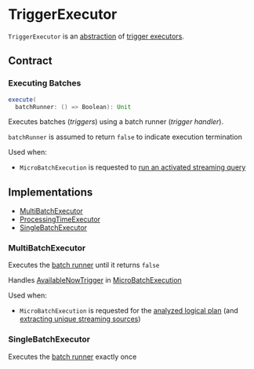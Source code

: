 # TriggerExecutor

`TriggerExecutor` is an [abstraction](#contract) of [trigger executors](#implementations).

## Contract

### <span id="execute"><span id="batchRunner"> Executing Batches

```scala
execute(
  batchRunner: () => Boolean): Unit
```

Executes batches (_triggers_) using a batch runner (_trigger handler_).

`batchRunner` is assumed to return `false` to indicate execution termination

Used when:

* `MicroBatchExecution` is requested to [run an activated streaming query](micro-batch-execution/MicroBatchExecution.md#runActivatedStream)

## Implementations

* [MultiBatchExecutor](#MultiBatchExecutor)
* [ProcessingTimeExecutor](ProcessingTimeExecutor.md)
* [SingleBatchExecutor](#SingleBatchExecutor)

### <span id="MultiBatchExecutor"> MultiBatchExecutor

Executes the [batch runner](#batchRunner) until it returns `false`

Handles [AvailableNowTrigger](Trigger.md#AvailableNowTrigger) in [MicroBatchExecution](micro-batch-execution/MicroBatchExecution.md)

Used when:

* `MicroBatchExecution` is requested for the [analyzed logical plan](micro-batch-execution/MicroBatchExecution.md#logicalPlan) (and [extracting unique streaming sources](micro-batch-execution/MicroBatchExecution.md#uniqueSources))

### <span id="SingleBatchExecutor"> SingleBatchExecutor

Executes the [batch runner](#batchRunner) exactly once
